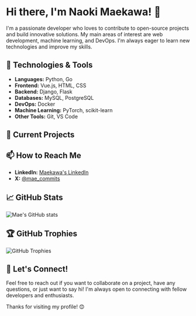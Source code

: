 # Hi there, I'm Naoki Maekawa! 👋

I'm a passionate developer who loves to contribute to open-source projects and build innovative solutions. My main areas of interest are web development, machine learning, and DevOps. I'm always eager to learn new technologies and improve my skills.

## 🔧 Technologies & Tools

- **Languages:** Python, Go
- **Frontend:** Vue.js, HTML, CSS
- **Backend:** Django, Flask
- **Databases:** MySQL, PostgreSQL
- **DevOps:** Docker
- **Machine Learning:** PyTorch, scikit-learn
- **Other Tools:** Git, VS Code

## 🌱 Current Projects


## 📫 How to Reach Me

- **LinkedIn:** [Maekawa's LinkedIn]([https://www.linkedin.com/in/naoki-maekawa-081246246/])
- **X:** [@mae_commits]([https://x.com/pg87029725])

## 📈 GitHub Stats

![Mae's GitHub stats](https://github-readme-stats.vercel.app/api?username=mae-commits&show_icons=true&theme=radical)

## 🏆 GitHub Trophies

![GitHub Trophies](https://github-profile-trophy.vercel.app/?username=mae-commits&theme=radical)

## 💬 Let's Connect!

Feel free to reach out if you want to collaborate on a project, have any questions, or just want to say hi! I'm always open to connecting with fellow developers and enthusiasts.

Thanks for visiting my profile! 😊
